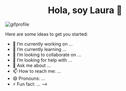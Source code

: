 <div align="center">
<h1 align="center">Hola, soy Laura 👋</h1>
</div>

![gifprofile](https://github.com/LauraOtz/LauraOtz/assets/101349548/5c792756-5a8d-4c40-8db4-084e2d51eadb)

Here are some ideas to get you started:

- 🔭 I’m currently working on ...
- 🌱 I’m currently learning ...
- 👯 I’m looking to collaborate on ...
- 🤔 I’m looking for help with ...
- 💬 Ask me about ...
- 📫 How to reach me: ...
- 😄 Pronouns: ...
- ⚡ Fun fact: ...
-->
